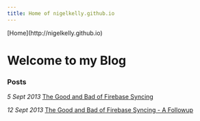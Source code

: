 ```yaml
---
title: Home of nigelkelly.github.io
---
```


<link href="http://kevinburke.bitbucket.org/markdowncss/markdown.css" rel="stylesheet"></link>	
[Home](http://nigelkelly.github.io)

# Welcome to my Blog

### Posts

*5 Sept 2013* [The Good and Bad of Firebase Syncing](http://nigelkelly.github.io/the-good-and-bad-parts-of-firebase-syncing-part1.html)

*12 Sept 2013* [The Good and Bad of Firebase Syncing - A Followup](http://nigelkelly.github.io/the-good-and-bad-parts-of-firebase-syncing-part2.html)
